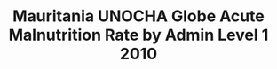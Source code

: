 ---
title: Mauritania UNOCHA Globe Acute Malnutrition Rate by Admin Level 1 2010
categories: 
    - data
geography: mauritania
partner: unocha
cat: health
year: 2010
layer: ocha-cod.mauritania-admin1-malnutrition-2010
api:
embed:
source: UNOCHA
license: Humanitarian Use
updated: 3/28/2012
description: This layer depicts the Global Acute Malnutrition (GAM) rate by first administrative level for Mauritania. Data obtained from the UN Office for the Coordination of Humanitarian Affairs (UN OCHA) [Common and Fundamental Operating Datasets Registry](http://cod.humanitarianresponse.info/). See the [Mauritania](http://cod.humanitarianresponse.info/country-region/Mauritania) registry for the most recent changes.
downloads:
    - type: shapefile
      link: http://dl.dropbox.com/u/72717685/ocha-mauritania-admin1-malnutrition.zip
    - type: sqlite
      link: http://dl.dropbox.com/u/72717685/ocha-mauritania-admin1-malnutrition.sqlite.zip
---